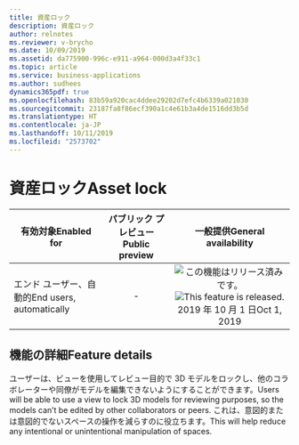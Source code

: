 ```yaml
---
title: 資産ロック
description: 資産ロック
author: relnotes
ms.reviewer: v-brycho
ms.date: 10/09/2019
ms.assetid: da775900-996c-e911-a964-000d3a4f33c1
ms.topic: article
ms.service: business-applications
ms.author: sudhees
dynamics365pdf: true
ms.openlocfilehash: 83b59a920cac4ddee29202d7efc4b6339a021030
ms.sourcegitcommit: 23187fa8f86ecf390a1c4e61b3a4de1516dd3b5d
ms.translationtype: HT
ms.contentlocale: ja-JP
ms.lasthandoff: 10/11/2019
ms.locfileid: "2573702"
---
```

# <a name="asset-lock"></a><span data-ttu-id="ab7d6-103">資産ロック</span><span class="sxs-lookup"><span data-stu-id="ab7d6-103">Asset lock</span></span>


| <span data-ttu-id="ab7d6-104">有効対象</span><span class="sxs-lookup"><span data-stu-id="ab7d6-104">Enabled for</span></span>    |  <span data-ttu-id="ab7d6-105">パブリック プレビュー</span><span class="sxs-lookup"><span data-stu-id="ab7d6-105">Public preview</span></span> | <span data-ttu-id="ab7d6-106">一般提供</span><span class="sxs-lookup"><span data-stu-id="ab7d6-106">General availability</span></span> | 
| ---------- | :----------: |:----------: |
|<span data-ttu-id="ab7d6-107">エンド ユーザー、自動的</span><span class="sxs-lookup"><span data-stu-id="ab7d6-107">End users, automatically</span></span>|-| <span data-ttu-id="ab7d6-108">![この機能はリリース済みです。](/dynamics365-release-plan/media/green-checkmark.png "この機能はリリース済みです。")</span><span class="sxs-lookup"><span data-stu-id="ab7d6-108">![This feature is released.](/dynamics365-release-plan/media/green-checkmark.png "This feature is released.")</span></span> <span data-ttu-id="ab7d6-109">2019 年 10 月 1 日</span><span class="sxs-lookup"><span data-stu-id="ab7d6-109">Oct 1, 2019</span></span>|






## <a name="feature-details"></a><span data-ttu-id="ab7d6-110">機能の詳細</span><span class="sxs-lookup"><span data-stu-id="ab7d6-110">Feature details</span></span>
<!--feature detail start -->
<span data-ttu-id="ab7d6-111">ユーザーは、ビューを使用してレビュー目的で 3D モデルをロックし、他のコラボレーターや同僚がモデルを編集できないようにすることができます。</span><span class="sxs-lookup"><span data-stu-id="ab7d6-111">Users will be able to use a view to lock 3D models for reviewing purposes, so the models can’t be edited by other collaborators or peers.</span></span> <span data-ttu-id="ab7d6-112">これは、意図的または意図的でないスペースの操作を減らすのに役立ちます。</span><span class="sxs-lookup"><span data-stu-id="ab7d6-112">This will help reduce any intentional or unintentional manipulation of spaces.</span></span>
<!--feature detail end -->










